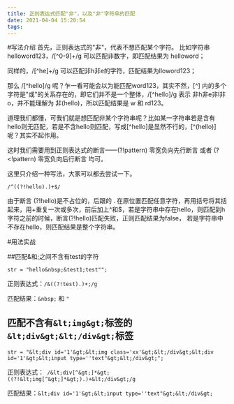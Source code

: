 ```yaml
---
title: 正则表达式匹配"非"，以及"非"字符串的匹配
date: 2021-04-04 15:20:54
tags:
---
```


#写法介绍
首先，正则表达式的"非"，代表不想匹配某个字符。
比如字符串 helloword123，/[^0-9]+/g 可以匹配非数字，即匹配结果为 helloword；

<!-- more -->

同样的，/[^he]+/g 可以匹配非h非e的字符，匹配结果为lloword123；

那么 /[^hello]/g 呢？乍一看可能会以为能匹配word123，其实不然，[^] 内的多个字符是"或"的关系存在的，即它们并不是一个整体，/[^hello]/g 表示 非h非e非l非o，并不能理解为 非(hello)，所以匹配结果是 w 和 rd123。

道理我们都懂，可我们就是想匹配非某个字符串呢？比如某一字符串若是含有hello则无匹配，若是不含hello则匹配，写成[^hello]是显然不行的，[^(hello)] 呢？其实不起作用。

这时我们需要用到正则表达式的断言——(?!pattern) 零宽负向先行断言 或者 (?&lt;!pattern) 零宽负向后行断言 均可。

这里只介绍一种写法，大家可以都去尝试一下。

```
/^((?!hello).)+$/
```

由于断言 (?!hello)是不占位的，后跟的 . 在原位置匹配任意字符，再用括号将其括起来，用+重复一次或多次，前后加上^和$，若是字符串中存在hello，则匹配到h字符之前的时候，断言(?!hello)匹配失败，正则匹配结果为false， 若是字符串中不存在hello，则匹配结果是整个字符串。

#用法实战

##匹配&和;之间不含有test的字符

```
str = "hello&nbsp;&test1;test"";
```

正则表达式：`/&((?!test).)+;/g`

匹配结果：`&nbsp;` 和 `"`

## 匹配不含有`&lt;img&gt;`标签的`&lt;div&gt;&lt;/div&gt;`标签

```
str = "&lt;div id='1'&gt;&lt;img class='xx'&gt;&lt;/div&gt;&lt;div id='1'&gt;&lt;input type=''text"&gt;&lt;/div&gt;";
```

正则表达式：` /&lt;div[^&gt;]*&gt;((?!&lt;img[^&gt;]*&gt;).)+&lt;/div&gt;/g`

匹配结果：`&lt;div id='1'&gt;&lt;input type=''text"&gt;&lt;/div&gt;`
